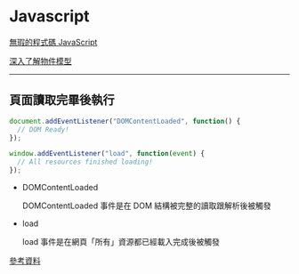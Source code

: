 # Javascript

[無瑕的程式碼 JavaScript](https://hackmd.io/@trylovetom/SJnKIrajH)

[深入了解物件模型](https://developer.mozilla.org/zh-TW/docs/Web/JavaScript/Guide/Details_of_the_Object_Model)

---

## 頁面讀取完畢後執行

```javascript
document.addEventListener("DOMContentLoaded", function() {
  // DOM Ready!
});

window.addEventListener("load", function(event) {
  // All resources finished loading!
});
```

- DOMContentLoaded

  DOMContentLoaded 事件是在 DOM 結構被完整的讀取跟解析後被觸發

- load

  load 事件是在網頁「所有」資源都已經載入完成後被觸發

[參考資料](https://ithelp.ithome.com.tw/articles/10197335)
